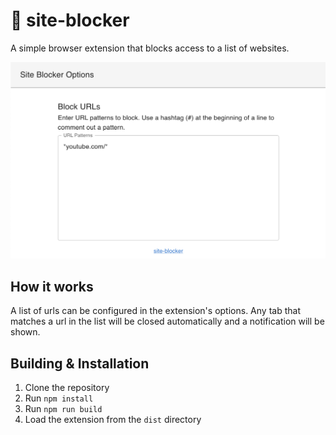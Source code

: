 # 🚫 site-blocker

A simple browser extension that blocks access to a list of websites.

![](images/screenshot.png)

## How it works

A list of urls can be configured in the extension's options. Any tab that matches a url in the list will be closed automatically and a notification will be shown.

## Building & Installation

1. Clone the repository
2. Run `npm install`
3. Run `npm run build`
4. Load the extension from the `dist` directory
